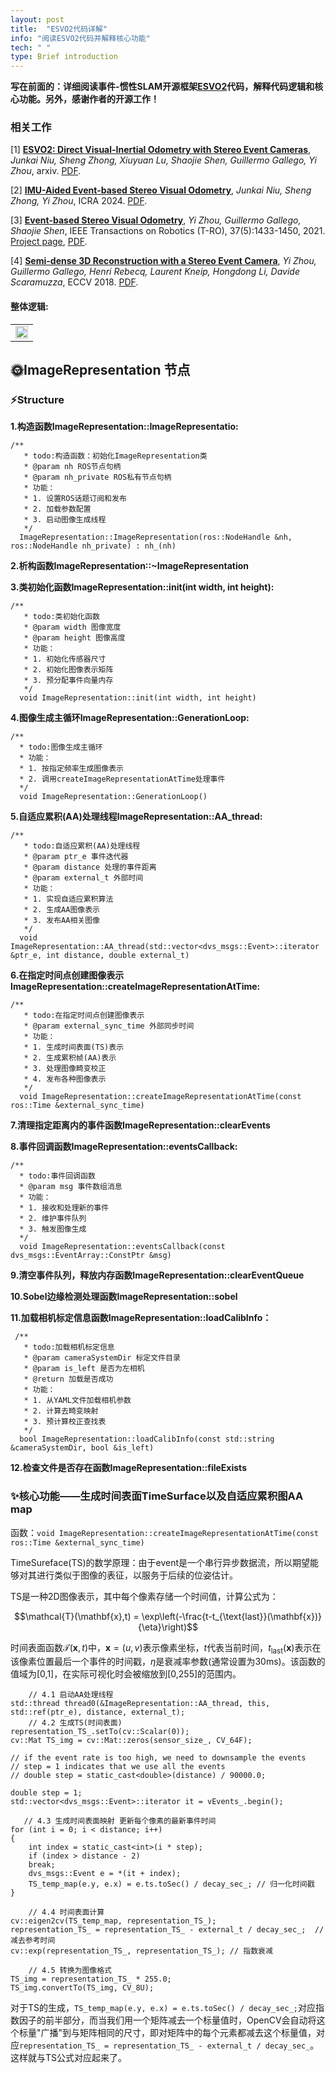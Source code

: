 ```yaml
---
layout: post
title:  "ESVO2代码详解"
info: "阅读ESVO2代码并解释核心功能"
tech: " "
type: Brief introduction 
---
```


**写在前面的：详细阅读事件-惯性SLAM开源框架[ESVO2](https://github.com/NAIL-HNU/ESVO2)代码，解释代码逻辑和核心功能。另外，感谢作者的开源工作！**

### **相关工作**

[1] **[ESVO2: Direct Visual-Inertial Odometry with Stereo Event Cameras](https://arxiv.org/abs/2410.09374)**, *Junkai Niu, Sheng Zhong, Xiuyuan Lu, Shaojie Shen, Guillermo Gallego, Yi Zhou*, arxiv. [PDF](https://arxiv.org/abs/2410.09374).

[2] **[IMU-Aided Event-based Stereo Visual Odometry](https://arxiv.org/abs/2405.04071)**, *Junkai Niu, Sheng Zhong, Yi Zhou*, ICRA 2024. [PDF](https://arxiv.org/pdf/2405.04071).

[3] **[Event-based Stereo Visual Odometry](https://arxiv.org/abs/2007.15548)**, *Yi Zhou, Guillermo Gallego, Shaojie Shen*, IEEE Transactions on Robotics (T-RO), 37(5):1433-1450, 2021. [Project page](https://sites.google.com/view/esvo-project-page/home), [PDF](https://arxiv.org/pdf/2007.15548).

[4] **[Semi-dense 3D Reconstruction with a Stereo Event Camera](https://arxiv.org/abs/1807.07429)**, *Yi Zhou, Guillermo Gallego, Henri Rebecq, Laurent Kneip, Hongdong Li, Davide Scaramuzza*, ECCV 2018. [PDF](http://rpg.ifi.uzh.ch/docs/ECCV18_Zhou.pdf).

#### 整体逻辑: 

<table rules="none" align="center">
	<tr>
		<td>
			<center>
				<img src="https://effun.xyz/assets/img/20250117/Quicker_20250119_012256.png" width="100%" />
				<br/>
				<font color="AAAAAA"></font>
			</center>
		</td>
	</tr>
</table>

## &#127774;ImageRepresentation 节点

### &#9889;Structure

**1.构造函数ImageRepresentation::ImageRepresentatio:**

```
/**
   * todo:构造函数：初始化ImageRepresentation类
   * @param nh ROS节点句柄
   * @param nh_private ROS私有节点句柄
   * 功能：
   * 1. 设置ROS话题订阅和发布
   * 2. 加载参数配置
   * 3. 启动图像生成线程
   */
  ImageRepresentation::ImageRepresentation(ros::NodeHandle &nh, ros::NodeHandle nh_private) : nh_(nh)

```

**2.析构函数ImageRepresentation::~ImageRepresentation**

**3.类初始化函数ImageRepresentation::init(int width, int height):**

```
/**
   * todo:类初始化函数
   * @param width 图像宽度
   * @param height 图像高度
   * 功能：
   * 1. 初始化传感器尺寸
   * 2. 初始化图像表示矩阵
   * 3. 预分配事件向量内存
   */
  void ImageRepresentation::init(int width, int height)
```

**4.图像生成主循环ImageRepresentation::GenerationLoop:**

```
/**
  * todo:图像生成主循环
  * 功能：
  * 1. 按指定频率生成图像表示
  * 2. 调用createImageRepresentationAtTime处理事件
  */
  void ImageRepresentation::GenerationLoop()
```

**5.自适应累积(AA)处理线程ImageRepresentation::AA_thread:**
```
/**
   * todo:自适应累积(AA)处理线程
   * @param ptr_e 事件迭代器
   * @param distance 处理的事件距离
   * @param external_t 外部时间
   * 功能：
   * 1. 实现自适应累积算法
   * 2. 生成AA图像表示
   * 3. 发布AA相关图像
   */
  void ImageRepresentation::AA_thread(std::vector<dvs_msgs::Event>::iterator &ptr_e, int distance, double external_t)
```

**6.在指定时间点创建图像表示ImageRepresentation::createImageRepresentationAtTime:**
```
/**
   * todo:在指定时间点创建图像表示
   * @param external_sync_time 外部同步时间
   * 功能：
   * 1. 生成时间表面(TS)表示
   * 2. 生成累积帧(AA)表示
   * 3. 处理图像畸变校正
   * 4. 发布各种图像表示
   */
  void ImageRepresentation::createImageRepresentationAtTime(const ros::Time &external_sync_time)
```

**7.清理指定距离内的事件函数ImageRepresentation::clearEvents**

**8.事件回调函数ImageRepresentation::eventsCallback:**
```
/**
  * todo:事件回调函数
  * @param msg 事件数组消息
  * 功能：
  * 1. 接收和处理新的事件
  * 2. 维护事件队列
  * 3. 触发图像生成
  */
  void ImageRepresentation::eventsCallback(const dvs_msgs::EventArray::ConstPtr &msg)
```

**9.清空事件队列，释放内存函数ImageRepresentation::clearEventQueue**

**10.Sobel边缘检测处理函数ImageRepresentation::sobel**

**11.加载相机标定信息函数ImageRepresentation::loadCalibInfo：**
```
 /**
   * todo:加载相机标定信息
   * @param cameraSystemDir 标定文件目录
   * @param is_left 是否为左相机
   * @return 加载是否成功
   * 功能：
   * 1. 从YAML文件加载相机参数
   * 2. 计算去畸变映射
   * 3. 预计算校正查找表
   */
  bool ImageRepresentation::loadCalibInfo(const std::string &cameraSystemDir, bool &is_left)
```

**12.检查文件是否存在函数ImageRepresentation::fileExists**

### &#10024;核心功能——生成时间表面TimeSurface以及自适应累积图AA map

函数：`void ImageRepresentation::createImageRepresentationAtTime(const ros::Time &external_sync_time)`

TimeSureface(TS)的数学原理：由于event是一个串行异步数据流，所以期望能够对其进行类似于图像的表征，以服务于后续的位姿估计。

TS是一种2D图像表示，其中每个像素存储一个时间值，计算公式为：

<div>

$$\mathcal{T}(\mathbf{x},t) = \exp\left(-\frac{t-t_{\text{last}}(\mathbf{x})}{\eta}\right)$$

</div>

时间表面函数$\mathcal{T}(\mathbf{x},t)$中，$\mathbf{x} = (u,v)$表示像素坐标，$t$代表当前时间，$t_{\text{last}}(\mathbf{x})$表示在该像素位置最后一个事件的时间戳，$\eta$是衰减率参数(通常设置为30ms)。该函数的值域为[0,1]，在实际可视化时会被缩放到[0,255]的范围内。

```
    // 4.1 启动AA处理线程
std::thread thread0(&ImageRepresentation::AA_thread, this, std::ref(ptr_e), distance, external_t);
	// 4.2 生成TS(时间表面)
representation_TS_.setTo(cv::Scalar(0));
cv::Mat TS_img = cv::Mat::zeros(sensor_size_, CV_64F);

// if the event rate is too high, we need to downsample the events
// step = 1 indicates that we use all the events
// double step = static_cast<double>(distance) / 90000.0;

double step = 1;
std::vector<dvs_msgs::Event>::iterator it = vEvents_.begin();

   // 4.3 生成时间表面映射 更新每个像素的最新事件时间
for (int i = 0; i < distance; i++)
{
	int index = static_cast<int>(i * step);
	if (index > distance - 2)
	break;
	dvs_msgs::Event e = *(it + index);
	TS_temp_map(e.y, e.x) = e.ts.toSec() / decay_sec_; // 归一化时间戳
}

	// 4.4 时间表面计算
cv::eigen2cv(TS_temp_map, representation_TS_);
representation_TS_ = representation_TS_ - external_t / decay_sec_;  // 减去参考时间
cv::exp(representation_TS_, representation_TS_); // 指数衰减

	// 4.5 转换为图像格式
TS_img = representation_TS_ * 255.0;
TS_img.convertTo(TS_img, CV_8U);
```

对于TS的生成，`TS_temp_map(e.y, e.x) = e.ts.toSec() / decay_sec_;`对应指数因子的前半部分，而当我们用一个矩阵减去一个标量值时，OpenCV会自动将这个标量"广播"到与矩阵相同的尺寸，即对矩阵中的每个元素都减去这个标量值，对应`representation_TS_ = representation_TS_ - external_t / decay_sec_`。这样就与TS公式对应起来了。